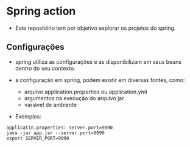 # Spring action
- Este repositório tem por objetivo explorar os projetos do spring.

## Configurações
- spring utiliza as configurações e as disponibilizam em seus beans dentro do seu contexto.
- a configuração em spring, podem existir em diversas fontes, como:
  - arquivo application.properties ou application.yml
  - argumentos na execução do arquivo jar
  - variável de ambiente

- Exemplos:
```
applicatin.properties: server.port=9090
java -jar app.jar --server.port=9090
export SERVER_PORT=9090
```

